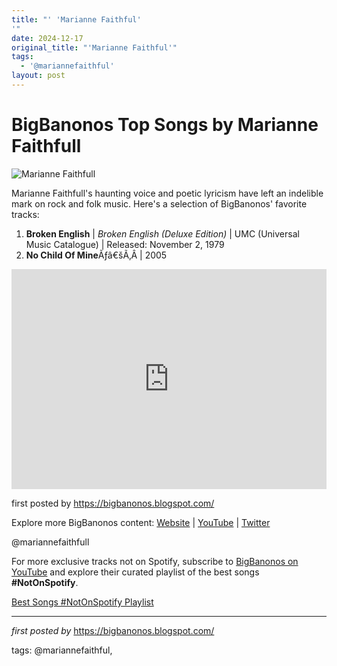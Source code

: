 ```yaml
---
title: "' 'Marianne Faithful'
'"
date: 2024-12-17
original_title: "'Marianne Faithful'"
tags:
  - '@mariannefaithful'
layout: post
---
```

<h1>BigBanonos Top Songs by Marianne Faithfull</h1>
<img alt="Marianne Faithfull" src="https://i.ytimg.com/vi/ZszSQSiUH2c/hqdefault.jpg?sqp=-oaymwEmCOADEOgC8quKqQMa8AEB-AG-AoAC8AGKAgwIABABGGUgZShlMA8=&rs=AOn4CLASDjg-Ui7hS0o-JDwdLWIQwwLl2A" /> <p>Marianne Faithfull's haunting voice and poetic lyricism have left an indelible mark on rock and folk music. Here's a selection of BigBanonos' favorite tracks:</p> <ol> <li><strong>Broken English</strong> | <em>Broken English (Deluxe Edition)</em> | UMC (Universal Music Catalogue) | Released: November 2, 1979</li><li><strong>No Child Of Mine</strong>Ãƒâ€šÃ‚Â | 2005</li>
</ol> <div> <iframe allow="autoplay; clipboard-write; encrypted-media; fullscreen; picture-in-picture" frameborder="0" height="352" loading="lazy" src="https://open.spotify.com/embed/playlist/2roOUw0slK1IYOrgTOevBf?utm_source=generator" width="100%"></iframe>
</div> <p>first posted by <a href="https://bigbanonos.blogspot.com/">https://bigbanonos.blogspot.com/</a></p> <div> <p>Explore more BigBanonos content: <a href="https://bigbanonos.blogspot.com/">Website</a> | <a href="https://www.youtube.com/@BigBanonos">YouTube</a> | <a href="https://x.com/bigbanonos">Twitter</a></p>
</div> <!--Tags-->
<p>@mariannefaithfull</p>


<!--Subscribe and Playlist Links-->
<div>
    <p>For more exclusive tracks not on Spotify, subscribe to <a href="https://www.youtube.com/@BigBanonos" target="_blank">BigBanonos on YouTube</a> and explore their curated playlist of the best songs <strong>#NotOnSpotify</strong>.</p>
    <p><a href="https://www.youtube.com/playlist?list=PLtuNtuTatqI0kFahUCbtbfenC_ET5O_tr" target="_blank">Best Songs #NotOnSpotify Playlist<br /></a></p></div>

<hr />

<p><em>first posted by</em> <a href="https://bigbanonos.blogspot.com/" rel="noopener" target="_new">https://bigbanonos.blogspot.com/</a></p>

<p>tags: @mariannefaithful,</p>
